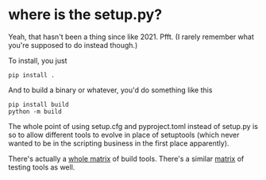 # where is the setup.py?

Yeah, that hasn't been a thing since like 2021. Pfft. (I rarely remember what
you're supposed to do instead though.)

To install, you just
```
pip install .
```

And to build a binary or whatever, you'd do something like this
```
pip install build
python -m build
```

The whole point of using setup.cfg and pyproject.toml instead of setup.py is so
to allow different tools to evolve in place of setuptools (which never wanted to
be in the scripting business in the first place apparently).

There's actually a [whole matrix](https://wiki.python.org/moin/ConfigurationAndBuildTools) of build tools.
There's a similar
[matrix](https://wiki.python.org/moin/PythonTestingToolsTaxonomy) of testing
tools as well.



